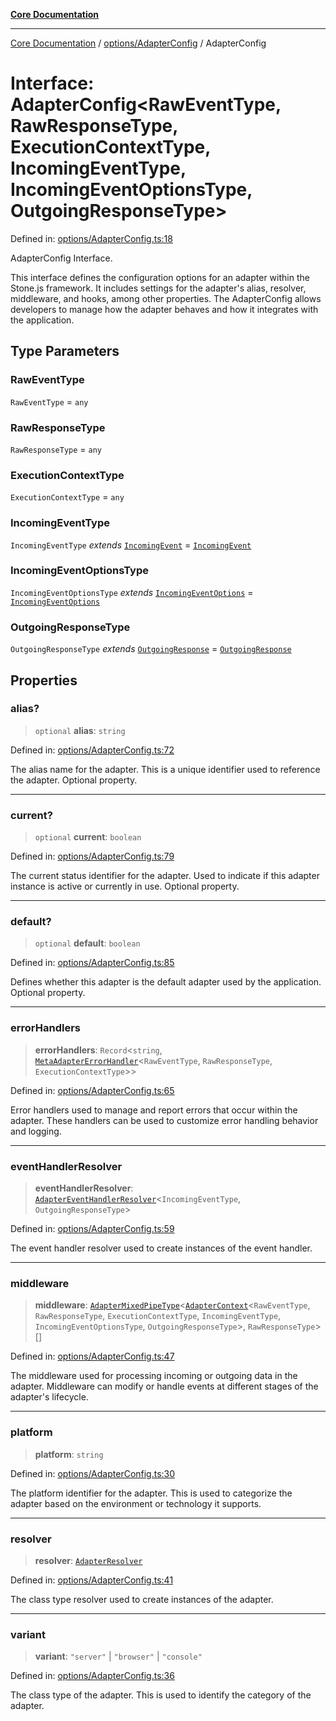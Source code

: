 [**Core Documentation**](../../../README.md)

***

[Core Documentation](../../../README.md) / [options/AdapterConfig](../README.md) / AdapterConfig

# Interface: AdapterConfig\<RawEventType, RawResponseType, ExecutionContextType, IncomingEventType, IncomingEventOptionsType, OutgoingResponseType\>

Defined in: [options/AdapterConfig.ts:18](https://github.com/stonemjs/core/blob/e2200da501349da1fec304d821c002bb6d055b61/src/options/AdapterConfig.ts#L18)

AdapterConfig Interface.

This interface defines the configuration options for an adapter within the Stone.js framework.
It includes settings for the adapter's alias, resolver, middleware, and hooks, among other properties.
The AdapterConfig allows developers to manage how the adapter behaves and how it integrates with the application.

## Type Parameters

### RawEventType

`RawEventType` = `any`

### RawResponseType

`RawResponseType` = `any`

### ExecutionContextType

`ExecutionContextType` = `any`

### IncomingEventType

`IncomingEventType` *extends* [`IncomingEvent`](../../../events/IncomingEvent/classes/IncomingEvent.md) = [`IncomingEvent`](../../../events/IncomingEvent/classes/IncomingEvent.md)

### IncomingEventOptionsType

`IncomingEventOptionsType` *extends* [`IncomingEventOptions`](../../../events/IncomingEvent/interfaces/IncomingEventOptions.md) = [`IncomingEventOptions`](../../../events/IncomingEvent/interfaces/IncomingEventOptions.md)

### OutgoingResponseType

`OutgoingResponseType` *extends* [`OutgoingResponse`](../../../events/OutgoingResponse/classes/OutgoingResponse.md) = [`OutgoingResponse`](../../../events/OutgoingResponse/classes/OutgoingResponse.md)

## Properties

### alias?

> `optional` **alias**: `string`

Defined in: [options/AdapterConfig.ts:72](https://github.com/stonemjs/core/blob/e2200da501349da1fec304d821c002bb6d055b61/src/options/AdapterConfig.ts#L72)

The alias name for the adapter.
This is a unique identifier used to reference the adapter.
Optional property.

***

### current?

> `optional` **current**: `boolean`

Defined in: [options/AdapterConfig.ts:79](https://github.com/stonemjs/core/blob/e2200da501349da1fec304d821c002bb6d055b61/src/options/AdapterConfig.ts#L79)

The current status identifier for the adapter.
Used to indicate if this adapter instance is active or currently in use.
Optional property.

***

### default?

> `optional` **default**: `boolean`

Defined in: [options/AdapterConfig.ts:85](https://github.com/stonemjs/core/blob/e2200da501349da1fec304d821c002bb6d055b61/src/options/AdapterConfig.ts#L85)

Defines whether this adapter is the default adapter used by the application.
Optional property.

***

### errorHandlers

> **errorHandlers**: `Record`\<`string`, [`MetaAdapterErrorHandler`](../../../declarations/interfaces/MetaAdapterErrorHandler.md)\<`RawEventType`, `RawResponseType`, `ExecutionContextType`\>\>

Defined in: [options/AdapterConfig.ts:65](https://github.com/stonemjs/core/blob/e2200da501349da1fec304d821c002bb6d055b61/src/options/AdapterConfig.ts#L65)

Error handlers used to manage and report errors that occur within the adapter.
These handlers can be used to customize error handling behavior and logging.

***

### eventHandlerResolver

> **eventHandlerResolver**: [`AdapterEventHandlerResolver`](../../../declarations/type-aliases/AdapterEventHandlerResolver.md)\<`IncomingEventType`, `OutgoingResponseType`\>

Defined in: [options/AdapterConfig.ts:59](https://github.com/stonemjs/core/blob/e2200da501349da1fec304d821c002bb6d055b61/src/options/AdapterConfig.ts#L59)

The event handler resolver used to create instances of the event handler.

***

### middleware

> **middleware**: [`AdapterMixedPipeType`](../../../declarations/type-aliases/AdapterMixedPipeType.md)\<[`AdapterContext`](../../../declarations/interfaces/AdapterContext.md)\<`RawEventType`, `RawResponseType`, `ExecutionContextType`, `IncomingEventType`, `IncomingEventOptionsType`, `OutgoingResponseType`\>, `RawResponseType`\>[]

Defined in: [options/AdapterConfig.ts:47](https://github.com/stonemjs/core/blob/e2200da501349da1fec304d821c002bb6d055b61/src/options/AdapterConfig.ts#L47)

The middleware used for processing incoming or outgoing data in the adapter.
Middleware can modify or handle events at different stages of the adapter's lifecycle.

***

### platform

> **platform**: `string`

Defined in: [options/AdapterConfig.ts:30](https://github.com/stonemjs/core/blob/e2200da501349da1fec304d821c002bb6d055b61/src/options/AdapterConfig.ts#L30)

The platform identifier for the adapter.
This is used to categorize the adapter based on the environment or technology it supports.

***

### resolver

> **resolver**: [`AdapterResolver`](../../../declarations/type-aliases/AdapterResolver.md)

Defined in: [options/AdapterConfig.ts:41](https://github.com/stonemjs/core/blob/e2200da501349da1fec304d821c002bb6d055b61/src/options/AdapterConfig.ts#L41)

The class type resolver used to create instances of the adapter.

***

### variant

> **variant**: `"server"` \| `"browser"` \| `"console"`

Defined in: [options/AdapterConfig.ts:36](https://github.com/stonemjs/core/blob/e2200da501349da1fec304d821c002bb6d055b61/src/options/AdapterConfig.ts#L36)

The class type of the adapter.
This is used to identify the category of the adapter.
